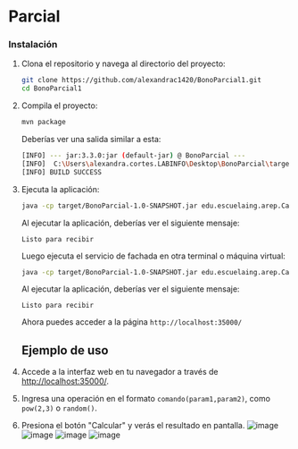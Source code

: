 # Parcial

### Instalación

1. Clona el repositorio y navega al directorio del proyecto:
    ```sh
    git clone https://github.com/alexandrac1420/BonoParcial1.git
    cd BonoParcial1
    ```

2. Compila el proyecto:
    ```sh
    mvn package
    ```

    Deberías ver una salida similar a esta:
    ```sh
    [INFO] --- jar:3.3.0:jar (default-jar) @ BonoParcial ---
    [INFO]  C:\Users\alexandra.cortes.LABINFO\Desktop\BonoParcial\target\BonoParcial-1.0-SNAPSHOT.jar
    [INFO] BUILD SUCCESS
    ```

3. Ejecuta la aplicación:
    ```sh
    java -cp target/BonoParcial-1.0-SNAPSHOT.jar edu.escuelaing.arep.CalcReflexBEServer 
    ```

    Al ejecutar la aplicación, deberías ver el siguiente mensaje:

    ```
    Listo para recibir
    ```

    Luego ejecuta el servicio de fachada en otra terminal o máquina virtual:

     ```sh
    java -cp target/BonoParcial-1.0-SNAPSHOT.jar edu.escuelaing.arep.CalcReflexFacade 
    ```

    Al ejecutar la aplicación, deberías ver el siguiente mensaje:

    ```
    Listo para recibir
    ```

    Ahora puedes acceder a la página `http://localhost:35000/`

    ## Ejemplo de uso


1. Accede a la interfaz web en tu navegador a través de [http://localhost:35000/](http://localhost:35000/).
2. Ingresa una operación en el formato `comando(param1,param2)`, como `pow(2,3)` o `random()`.
3. Presiona el botón "Calcular" y verás el resultado en pantalla.
![image](https://github.com/user-attachments/assets/03a2baed-2c3b-4ab6-a2d0-275c31894f9d)
![image](https://github.com/user-attachments/assets/597a57a0-cd30-48e9-90ea-61d4ba91ef5b)
![image](https://github.com/user-attachments/assets/339bfad4-4733-4032-a059-6ef653fe9dae)
![image](https://github.com/user-attachments/assets/bd9330b7-9b89-4dec-a7b5-86a58272b710)






